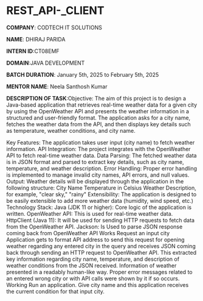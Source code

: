 # REST_API-_CLIENT
**COMPANY**: CODTECH IT SOLUTIONS

**NAME**: DHIRAJ PARIDA

**INTERN ID**:CT08EMF

**DOMAIN**:JAVA DEVELOPMENT

**BATCH DURATION**: January 5th, 2025 to February 5th, 2025

**MENTOR NAME**: Neela Santhosh Kumar 

**DESCRIPTION OF TASK**:Objective: 
The aim of this project is to design a Java-based application that retrieves real-time weather data for a given city by using the OpenWeather API and presents the weather information in a structured and user-friendly format. The application asks for a city name, fetches the weather data from the API, and then displays key details such as temperature, weather conditions, and city name.

Key Features:
The application takes user input (city name) to fetch weather information.
API Integration: The project integrates with the OpenWeather API to fetch real-time weather data.
Data Parsing: The fetched weather data is in JSON format and parsed to extract key details, such as city name, temperature, and weather description.
Error Handling: Proper error handling is implemented to manage invalid city names, API errors, and null values.
Output:
Weather details will be displayed through the application in the following structure:
City Name
Temperature in Celsius
Weather Description, for example, "clear sky," "rainy"
Extensibility: The application is designed to be easily extensible to add more weather data (humidity, wind speed, etc.)
Technology Stack:
Java (JDK 11 or higher): Core logic of the application is written.
OpenWeather API: This is used for real-time weather data.
HttpClient (Java 11): It will be used for sending HTTP requests to fetch data from the OpenWeather API.
Jackson: Is Used to parse JSON response coming back from OpenWeather API
Works
Request an input city
Application gets to format API address to send this request for opening weather regarding any entered city in the query and receives JSON coming back through sending an HTTP request to OpenWeather API.
This extracted key information regarding city name, temperature, and description of weather conditions from the JSON received.
Information of weather presented in a readably human-like way.
Proper error messages related to an entered wrong city or with API calls were shown by it if so occurs.
Working
Run an application.
Give city name and this application receives the current condition for that input city.
